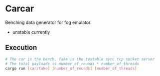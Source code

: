 # Carcar
Benching data generator for fog emulator.

* unstable currently

## Execution
```bash
# The car is the bench, fake is the testable sync tcp socket server
# The total payloads is number_of_rounds * number_of_threads
cargo run [car/fake] [number_of_rounds] [number_of_threads]
```

